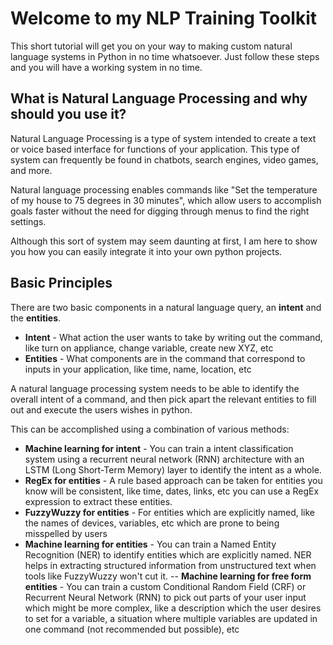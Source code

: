 ﻿# Welcome to my NLP Training Toolkit
This short tutorial will get you on your way to making custom natural language systems in Python in no time whatsoever. Just follow these steps and you will have a working system in no time.

## What is Natural Language Processing and why should you use it?
Natural Language Processing is a type of system intended to create a text or voice based interface for functions of your application. This type of system can frequently be found in chatbots, search engines, video games, and more. 

Natural language processing enables commands like "Set the temperature of my house to 75 degrees in 30 minutes", which allow users to accomplish goals faster without the need for digging through menus to find the right settings.

Although this sort of system may seem daunting at first, I am here to show you how you can easily integrate it into your own python projects.

## Basic Principles
There are two basic components in a natural language query, an **intent** and the **entities**.

- **Intent** - What action the user wants to take by writing out the command, like turn on appliance, change variable, create new XYZ, etc
- **Entities** - What components are in the command that correspond to inputs in your application, like time, name, location, etc

A natural language processing system needs to be able to identify the overall intent of a command, and then pick apart the relevant entities to fill out and execute the users wishes in python. 

This can be accomplished using a combination of various methods:

- **Machine learning for intent** - You can train a intent classification system using a recurrent neural network (RNN) architecture with an LSTM (Long Short-Term Memory) layer to identify the intent as a whole.
- **RegEx for entities** - A rule based approach can be taken for entities you know will be consistent, like time, dates, links, etc you can use a RegEx expression to extract these entities.
- **FuzzyWuzzy for entities** - For entities which are explicitly named, like the names of devices, variables, etc which are prone to being misspelled by users
- **Machine learning for entities** - You can train a Named Entity Recognition (NER) to identify entities which are explicitly named. NER helps in extracting structured information from unstructured text when tools like FuzzyWuzzy won't cut it. 
-- **Machine learning for free form entities** - You can train a custom Conditional Random Field (CRF) or Recurrent Neural Network (RNN) to pick out parts of your user input which might be more complex, like a description which the user desires to set for a variable, a situation where multiple variables are updated in one command (not recommended but possible), etc
